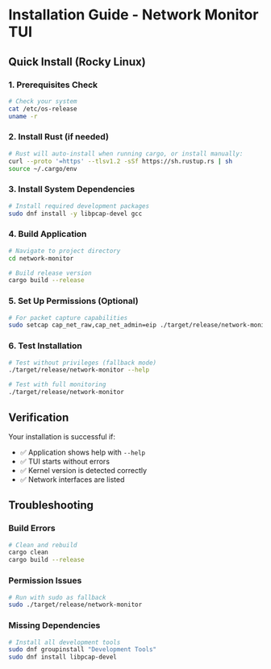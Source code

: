 # Installation Guide - Network Monitor TUI

## Quick Install (Rocky Linux)

### 1. Prerequisites Check
```bash
# Check your system
cat /etc/os-release
uname -r
```

### 2. Install Rust (if needed)
```bash
# Rust will auto-install when running cargo, or install manually:
curl --proto '=https' --tlsv1.2 -sSf https://sh.rustup.rs | sh
source ~/.cargo/env
```

### 3. Install System Dependencies
```bash
# Install required development packages
sudo dnf install -y libpcap-devel gcc
```

### 4. Build Application
```bash
# Navigate to project directory
cd network-monitor

# Build release version
cargo build --release
```

### 5. Set Up Permissions (Optional)
```bash
# For packet capture capabilities
sudo setcap cap_net_raw,cap_net_admin=eip ./target/release/network-monitor
```

### 6. Test Installation
```bash
# Test without privileges (fallback mode)
./target/release/network-monitor --help

# Test with full monitoring
./target/release/network-monitor
```

## Verification

Your installation is successful if:
- ✅ Application shows help with `--help`
- ✅ TUI starts without errors
- ✅ Kernel version is detected correctly
- ✅ Network interfaces are listed

## Troubleshooting

### Build Errors
```bash
# Clean and rebuild
cargo clean
cargo build --release
```

### Permission Issues
```bash
# Run with sudo as fallback
sudo ./target/release/network-monitor
```

### Missing Dependencies
```bash
# Install all development tools
sudo dnf groupinstall "Development Tools"
sudo dnf install libpcap-devel
```
